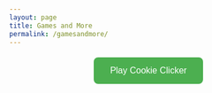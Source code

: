 ```yaml
---
layout: page
title: Games and More
permalink: /gamesandmore/
---
```


<div style="text-align: center; margin-top: 20px;">
    <a href="../cookieclicker" style="text-decoration: none;">
        <button style="background-color: #4CAF50; color: white; padding: 15px 30px; font-size: 16px; border: none; border-radius: 8px; cursor: pointer;">
            Play Cookie Clicker
        </button>
    </a>
</div>

